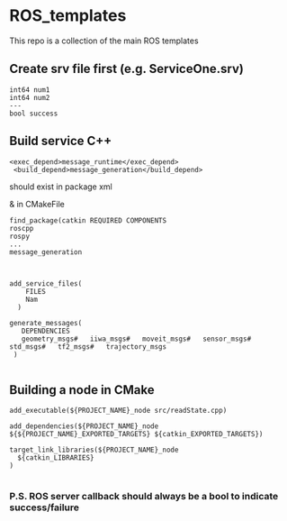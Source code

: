 # ROS_templates
This repo is a collection of the main ROS templates 
## Create srv file first (e.g. ServiceOne.srv)
```
int64 num1
int64 num2
---
bool success
```
## Build service C++
```
<exec_depend>message_runtime</exec_depend>
 <build_depend>message_generation</build_depend>
```
should exist in package xml


& in CMakeFile
```
find_package(catkin REQUIRED COMPONENTS
roscpp
rospy
...
message_generation



add_service_files(
	FILES
	Nam
  )
  
generate_messages(
   DEPENDENCIES
   geometry_msgs#   iiwa_msgs#   moveit_msgs#   sensor_msgs#   std_msgs#   tf2_msgs#   trajectory_msgs
 )
 
```


## Building a node in CMake
```
add_executable(${PROJECT_NAME}_node src/readState.cpp)

add_dependencies(${PROJECT_NAME}_node ${${PROJECT_NAME}_EXPORTED_TARGETS} ${catkin_EXPORTED_TARGETS})

target_link_libraries(${PROJECT_NAME}_node
  ${catkin_LIBRARIES}
)


```


### P.S. ROS server callback should always be a bool to indicate success/failure
